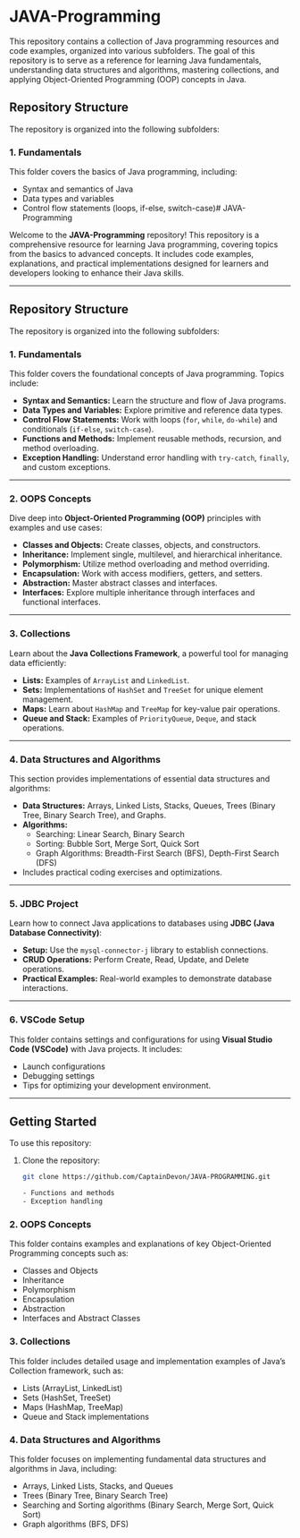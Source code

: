 # JAVA-Programming

This repository contains a collection of Java programming resources and code examples, organized into various subfolders. The goal of this repository is to serve as a reference for learning Java fundamentals, understanding data structures and algorithms, mastering collections, and applying Object-Oriented Programming (OOP) concepts in Java.

## Repository Structure

The repository is organized into the following subfolders:

### 1. **Fundamentals**
   This folder covers the basics of Java programming, including:
   - Syntax and semantics of Java
   - Data types and variables
   - Control flow statements (loops, if-else, switch-case)# JAVA-Programming

Welcome to the **JAVA-Programming** repository! This repository is a comprehensive resource for learning Java programming, covering topics from the basics to advanced concepts. It includes code examples, explanations, and practical implementations designed for learners and developers looking to enhance their Java skills.

---

## Repository Structure

The repository is organized into the following subfolders:

### 1. **Fundamentals**
   This folder covers the foundational concepts of Java programming. Topics include:
   - **Syntax and Semantics:** Learn the structure and flow of Java programs.
   - **Data Types and Variables:** Explore primitive and reference data types.
   - **Control Flow Statements:** Work with loops (`for`, `while`, `do-while`) and conditionals (`if-else`, `switch-case`).
   - **Functions and Methods:** Implement reusable methods, recursion, and method overloading.
   - **Exception Handling:** Understand error handling with `try-catch`, `finally`, and custom exceptions.

---

### 2. **OOPS Concepts**
   Dive deep into **Object-Oriented Programming (OOP)** principles with examples and use cases:
   - **Classes and Objects:** Create classes, objects, and constructors.
   - **Inheritance:** Implement single, multilevel, and hierarchical inheritance.
   - **Polymorphism:** Utilize method overloading and method overriding.
   - **Encapsulation:** Work with access modifiers, getters, and setters.
   - **Abstraction:** Master abstract classes and interfaces.
   - **Interfaces:** Explore multiple inheritance through interfaces and functional interfaces.

---

### 3. **Collections**
   Learn about the **Java Collections Framework**, a powerful tool for managing data efficiently:
   - **Lists:** Examples of `ArrayList` and `LinkedList`.
   - **Sets:** Implementations of `HashSet` and `TreeSet` for unique element management.
   - **Maps:** Learn about `HashMap` and `TreeMap` for key-value pair operations.
   - **Queue and Stack:** Examples of `PriorityQueue`, `Deque`, and stack operations.

---

### 4. **Data Structures and Algorithms**
   This section provides implementations of essential data structures and algorithms:
   - **Data Structures:** Arrays, Linked Lists, Stacks, Queues, Trees (Binary Tree, Binary Search Tree), and Graphs.
   - **Algorithms:**
     - Searching: Linear Search, Binary Search
     - Sorting: Bubble Sort, Merge Sort, Quick Sort
     - Graph Algorithms: Breadth-First Search (BFS), Depth-First Search (DFS)
   - Includes practical coding exercises and optimizations.

---

### 5. **JDBC Project**
   Learn how to connect Java applications to databases using **JDBC (Java Database Connectivity)**:
   - **Setup:** Use the `mysql-connector-j` library to establish connections.
   - **CRUD Operations:** Perform Create, Read, Update, and Delete operations.
   - **Practical Examples:** Real-world examples to demonstrate database interactions.

---

### 6. **VSCode Setup**
   This folder contains settings and configurations for using **Visual Studio Code (VSCode)** with Java projects. It includes:
   - Launch configurations
   - Debugging settings
   - Tips for optimizing your development environment.

---

## Getting Started

To use this repository:
1. Clone the repository:
   ```bash
   git clone https://github.com/CaptainDevon/JAVA-PROGRAMMING.git

   - Functions and methods
   - Exception handling

### 2. **OOPS Concepts**
   This folder contains examples and explanations of key Object-Oriented Programming concepts such as:
   - Classes and Objects
   - Inheritance
   - Polymorphism
   - Encapsulation
   - Abstraction
   - Interfaces and Abstract Classes

### 3. **Collections**
   This folder includes detailed usage and implementation examples of Java’s Collection framework, such as:
   - Lists (ArrayList, LinkedList)
   - Sets (HashSet, TreeSet)
   - Maps (HashMap, TreeMap)
   - Queue and Stack implementations

### 4. **Data Structures and Algorithms**
   This folder focuses on implementing fundamental data structures and algorithms in Java, including:
   - Arrays, Linked Lists, Stacks, and Queues
   - Trees (Binary Tree, Binary Search Tree)
   - Searching and Sorting algorithms (Binary Search, Merge Sort, Quick Sort)
   - Graph algorithms (BFS, DFS)



